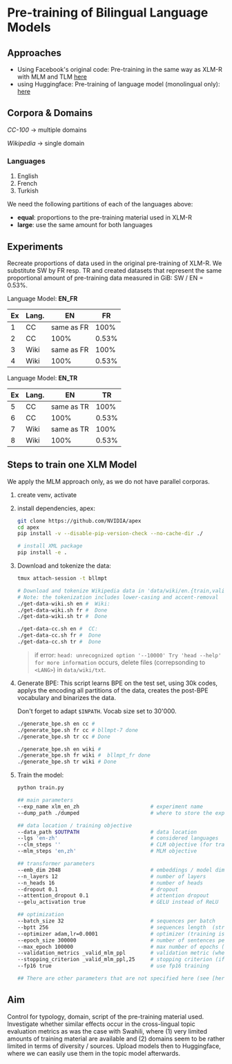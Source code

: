 # Pre-training of Bilingual Language Models

## Approaches

- Using Facebook's original code: Pre-training in the same way as XLM-R with MLM and TLM [here](https://github.com/facebookresearch/xlm#train-your-own-xlm-model-with-mlm-or-mlmtlm)
- using Huggingface: Pre-training of language model (monolingual only): [here](https://huggingface.co/blog/how-to-train)

## Corpora & Domains

*CC-100* -> multiple domains

*Wikipedia* -> single domain

### Languages

1. English
2. French
3. Turkish

We need the following partitions of each of the languages above:

- **equal**: proportions to the pre-training material used in XLM-R
- **large**: use the same amount for both languages

## Experiments

Recreate proportions of data used in the original pre-training of XLM-R. We substitute SW by FR resp. TR and created datasets that represent the same proportional amount of pre-training data measured in GiB: SW / EN = 0.53%.

Language Model: **EN_FR**

| Ex | Lang. | EN         | FR    |
|----|-------|------------|-------|
| 1  | CC    | same as FR | 100%  |
| 2  | CC    | 100%       | 0.53% |
| 3  | Wiki  | same as FR | 100%  |
| 4  | Wiki  | 100%       | 0.53% |

Language Model: **EN_TR**

| Ex | Lang. | EN         | TR    |
|----|-------|------------|-------|
| 5  | CC    | same as TR | 100%  |
| 6  | CC    | 100%       | 0.53% |
| 7  | Wiki  | same as TR | 100%  |
| 8  | Wiki  | 100%       | 0.53% |

## Steps to train one XLM Model

We apply the MLM approach only, as we do not have parallel corporas.

1. create venv, activate

2. install dependencies, apex:

    ```bash
    git clone https://github.com/NVIDIA/apex
    cd apex
    pip install -v --disable-pip-version-check --no-cache-dir ./
    ```

    ```bash
    # install XML package
    pip install -e .
    ```

3. Download and tokenize the data:

    ```bash
    tmux attach-session -t bllmpt

    # Download and tokenize Wikipedia data in 'data/wiki/en.{train,valid,test}'
    # Note: the tokenization includes lower-casing and accent-removal
    ./get-data-wiki.sh en #  Wiki:
    ./get-data-wiki.sh fr #  Done
    ./get-data-wiki.sh tr #  Done 

    ./get-data-cc.sh en #  CC:
    ./get-data-cc.sh fr #  Done
    ./get-data-cc.sh tr #  Done
    ```

    > if error: `head: unrecognized option '--10000'
    > Try 'head --help' for more information` occurs, delete files (correpsonding to `<LANG>`) in `data/wiki/txt`.

4. Generate BPE:
    This script learns BPE on the test set, using 30k codes, applys the encoding all partitions of the data, creates the post-BPE vocabulary and binarizes the data.

    Don't forget to adapt `$INPATH`. Vocab size set to 30'000.

    ```bash
    ./generate_bpe.sh en cc # 
    ./generate_bpe.sh fr cc # bllmpt-7 done
    ./generate_bpe.sh tr cc # Done

    ./generate_bpe.sh en wiki # 
    ./generate_bpe.sh fr wiki #  bllmpt_fr done
    ./generate_bpe.sh tr wiki # Done
    ```

5. Train the model:

    ```bash
    python train.py

    ## main parameters
    --exp_name xlm_en_zh                       # experiment name
    --dump_path ./dumped                       # where to store the experiment

    ## data location / training objective
    --data_path $OUTPATH                       # data location
    --lgs 'en-zh'                              # considered languages
    --clm_steps ''                             # CLM objective (for training GPT-2 models)
    --mlm_steps 'en,zh'                        # MLM objective

    ## transformer parameters
    --emb_dim 2048                             # embeddings / model dimension (2048 is big, reduce if only 16Gb of GPU memory)
    --n_layers 12                              # number of layers
    --n_heads 16                               # number of heads
    --dropout 0.1                              # dropout
    --attention_dropout 0.1                    # attention dropout
    --gelu_activation true                     # GELU instead of ReLU

    ## optimization
    --batch_size 32                            # sequences per batch
    --bptt 256                                 # sequences length  (streams of 256 tokens)
    --optimizer adam,lr=0.0001                 # optimizer (training is quite sensitive to this parameter)
    --epoch_size 300000                        # number of sentences per epoch
    --max_epoch 100000                         # max number of epochs (~infinite here)
    --validation_metrics _valid_mlm_ppl        # validation metric (when to save the best model)
    --stopping_criterion _valid_mlm_ppl,25     # stopping criterion (if criterion does not improve 25 times)
    --fp16 true                                # use fp16 training

    ## There are other parameters that are not specified here (see [here](https://github.com/facebookresearch/XLM/blob/master/train.py#L24-L198)).
    ```

## Aim

Control for typology, domain, script of the pre-training material used. Investigate whether similar effects occur in the cross-lingual topic evaluation metrics as was the case with Swahili, where (1) very limited amounts of training material are available and (2) domains seem to be rather limited in terms of diversity / sources. Upload models then to Huggingface, where we can easily use them in the topic model afterwards.
